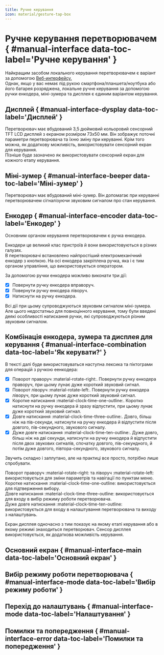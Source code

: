 ```yaml
---
title: Ручне керування
icon: material/gesture-tap-box
---
```


# Ручне керування перетворювачем { #manual-interface data-toc-label='Ручне керування' }

Найкращим засобом локального керування перетворювачем є варіант за допомогою [Веб-интерфейсу.](../web-interface)   
Однак, якщо у вас немає під рукою смартфона/планшета/ноутбука або його батарея розряджена, локальне ручне керування за допомогою ручки енкодера, міні-зумера та дисплея є єдиним варіантом керування.

## Дисплей { #manual-interface-dysplay data-toc-label='Дисплей' }

Перетворювач має вбудований 3,5 дюймовий кольоровий сенсорний TFT LCD дисплей з екраном розміром 73x50 мм. Він зображує поточні параметри перетворювача та їхню зміну при керуванні. Крім того можна, як додаткову можливість, використовувати сенсорний екран для керування.     
Пізніше буде зазначено як використовувати сенсорний екран для кожного етапу керування.

## Міні-зумер { #manual-interface-beeper data-toc-label='Міні-зумер' }

Перетворювач має вбудований міні-зумер. Він допомагає при керуванні перетворювачем сігналізуючи звуковим сигналом про стан керування.

## Енкодер { #manual-interface-encoder data-toc-label='Енкодер' }

Основним органом керування перетворювачем є ручка енкодера.

Енкодери це великий клас пристроїв й вони використовуються в різних галузях.     
В перетворювачі встановлено найпростіший електромеханічний енкодер з кнопкою. На осі енкодера закріплена ручка, яка і є тим органом управління, що використовується оператором.

За допомогою ручки енкодера можливо виконати три дії:

- [x] Повернути ручку енкодера вправоруч.
- [x] Повернути ручку енкодера ліворуч.
- [x] Натиснути на ручку енкодера.

Всі дії при цьому супроводжуються звуковим сигналом міні-зумера. Але цього недостатньо для повноцінного керування, тому були введені деякі особливості натискання ручки, які супроводжуються різним звуковим сигналом.

## Комбінація енкодера, зумера та дисплея для керування { #manual-interface-combination data-toc-label='Як керувати?' }

В тексті далі буде використовуваться наступна лексика та піктограми для операцій з ручкою еенкодера:

- [x] Поворот праворуч :material-rotate-right:. Повернути ручку енкодера праворуч, при цьому лунає дуже короткий звуковий сигнал.
- [x] Поворот ліворуч :material-rotate-left:. Повернути ручку енкодера ліворуч, при цьому лунає дуже короткий звуковий сигнал.
- [x] Коротке натискання :material-clock-time-one-outline:. Коротко натиснути на ручку енкодера й зразу відпустити, при цьому лунає дуже короткий звуковий сигнал. 
- [x] Довге натискання :material-clock-time-three-outline:. Довго, більш ніж на пів-секунди, натиснути на ручку енкодера й відпустити після довгого, пів-секундного, звукового сигналу.
- [x] Дуже довге натискання :material-clock-time-ten-outline:. Дуже довго, більш ніж на дві секунди, натиснути на ручку енкодера й відпустити після двох звукових сигналів, спочатку довгого, пів-секундного, й потім дуже довгого, півтора-секундного, звукового сигналу.

Звучить складно і заплутано, але на практиці все просто, потрібно лише спробувати.

Поворот праворуч :material-rotate-right: та ліворуч :material-rotate-left: використовується для зміни параметрів та навігації по пунктам меню.   
Коротке натискання :material-clock-time-one-outline: використовується для підтверження вибору.  
Довге натискання :material-clock-time-three-outline: використовується для входу в вибір режиму роботи перетворювача.  
Дуже довге натискання :material-clock-time-ten-outline: використовується для входу в налаштування перетворювача та виходу з налаштувань.

Екран дисплея одночасно з тим показує на якому етапі керування або в якому режимі знаходиться перетворювач. Сенсор дисплея використовується, як додаткова можливість керування.

## Основний екран { #manual-interface-main data-toc-label='Основний екран' }

## Вибір режиму роботи перетворювача { #manual-interface-mode data-toc-label='Вибір режиму роботи' }

## Перехід до налаштувань { #manual-interface-mode data-toc-label='Налаштування' }

## Помилки та попередження { #manual-interface-error data-toc-label='Помилки та попередження' }







